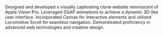 Designed and developed a visually captivating clone website reminiscent of Apple Vision Pro. Leveraged GSAP animations to achieve a dynamic 3D-like user interface. Incorporated Canvas for interactive elements and utilized Locomotive Scroll for seamless navigation. Demonstrated proficiency in advanced web technologies and creative design.
